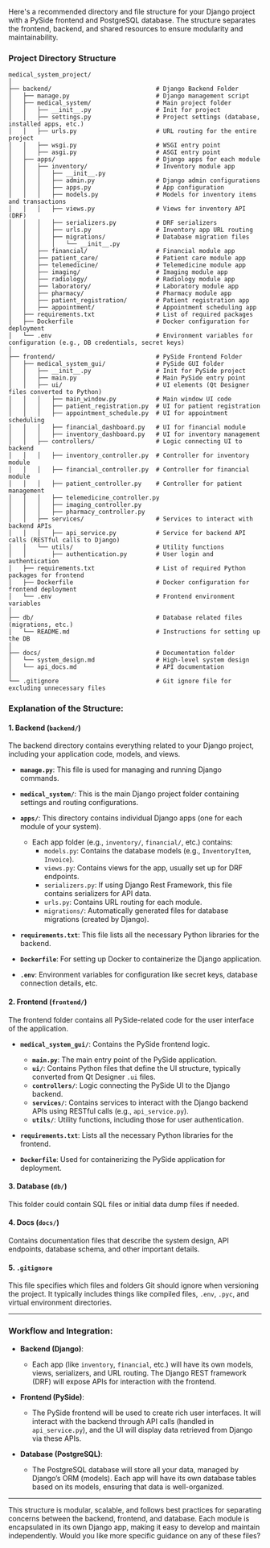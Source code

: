 Here's a recommended directory and file structure for your Django project with a PySide frontend and PostgreSQL database. The structure separates the frontend, backend, and shared resources to ensure modularity and maintainability.

### **Project Directory Structure**

```
medical_system_project/
│
├── backend/                             # Django Backend Folder
│   ├── manage.py                        # Django management script
│   ├── medical_system/                  # Main project folder
│   │   ├── __init__.py                  # Init for project
│   │   ├── settings.py                  # Project settings (database, installed apps, etc.)
│   │   ├── urls.py                      # URL routing for the entire project
│   │   ├── wsgi.py                      # WSGI entry point
│   │   ├── asgi.py                      # ASGI entry point
│   ├── apps/                            # Django apps for each module
│   │   ├── inventory/                   # Inventory module app
│   │   │   ├── __init__.py
│   │   │   ├── admin.py                 # Django admin configurations
│   │   │   ├── apps.py                  # App configuration
│   │   │   ├── models.py                # Models for inventory items and transactions
│   │   │   ├── views.py                 # Views for inventory API (DRF)
│   │   │   ├── serializers.py           # DRF serializers
│   │   │   ├── urls.py                  # Inventory app URL routing
│   │   │   ├── migrations/              # Database migration files
│   │   │   │   └── __init__.py
│   │   ├── financial/                   # Financial module app
│   │   ├── patient_care/                # Patient care module app
│   │   ├── telemedicine/                # Telemedicine module app
│   │   ├── imaging/                     # Imaging module app
│   │   ├── radiology/                   # Radiology module app
│   │   ├── laboratory/                  # Laboratory module app
│   │   ├── pharmacy/                    # Pharmacy module app
│   │   ├── patient_registration/        # Patient registration app
│   │   ├── appointment/                 # Appointment scheduling app
│   ├── requirements.txt                 # List of required packages
│   ├── Dockerfile                       # Docker configuration for deployment
│   └── .env                             # Environment variables for configuration (e.g., DB credentials, secret keys)
│
├── frontend/                            # PySide Frontend Folder
│   ├── medical_system_gui/              # PySide GUI folder
│   │   ├── __init__.py                  # Init for PySide project
│   │   ├── main.py                      # Main PySide entry point
│   │   ├── ui/                          # UI elements (Qt Designer files converted to Python)
│   │   │   ├── main_window.py           # Main window UI code
│   │   │   ├── patient_registration.py  # UI for patient registration
│   │   │   ├── appointment_schedule.py  # UI for appointment scheduling
│   │   │   ├── financial_dashboard.py   # UI for financial module
│   │   │   ├── inventory_dashboard.py   # UI for inventory management
│   │   ├── controllers/                 # Logic connecting UI to backend
│   │   │   ├── inventory_controller.py  # Controller for inventory module
│   │   │   ├── financial_controller.py  # Controller for financial module
│   │   │   ├── patient_controller.py    # Controller for patient management
│   │   │   ├── telemedicine_controller.py
│   │   │   ├── imaging_controller.py
│   │   │   ├── pharmacy_controller.py
│   │   ├── services/                    # Services to interact with backend APIs
│   │   │   ├── api_service.py           # Service for backend API calls (RESTful calls to Django)
│   │   └── utils/                       # Utility functions
│   │       ├── authentication.py        # User login and authentication
│   ├── requirements.txt                 # List of required Python packages for frontend
│   ├── Dockerfile                       # Docker configuration for frontend deployment
│   └── .env                             # Frontend environment variables
│
├── db/                                  # Database related files (migrations, etc.)
│   └── README.md                        # Instructions for setting up the DB
│
├── docs/                                # Documentation folder
│   └── system_design.md                 # High-level system design
│   └── api_docs.md                      # API documentation
│
└── .gitignore                           # Git ignore file for excluding unnecessary files
```

### **Explanation of the Structure:**

#### **1. Backend (`backend/`)**
The backend directory contains everything related to your Django project, including your application code, models, and views.

- **`manage.py`**: This file is used for managing and running Django commands.
- **`medical_system/`**: This is the main Django project folder containing settings and routing configurations.
- **`apps/`**: This directory contains individual Django apps (one for each module of your system).
  - Each app folder (e.g., `inventory/`, `financial/`, etc.) contains:
    - `models.py`: Contains the database models (e.g., `InventoryItem`, `Invoice`).
    - `views.py`: Contains views for the app, usually set up for DRF endpoints.
    - `serializers.py`: If using Django Rest Framework, this file contains serializers for API data.
    - `urls.py`: Contains URL routing for each module.
    - `migrations/`: Automatically generated files for database migrations (created by Django).
  
- **`requirements.txt`**: This file lists all the necessary Python libraries for the backend.
- **`Dockerfile`**: For setting up Docker to containerize the Django application.
- **`.env`**: Environment variables for configuration like secret keys, database connection details, etc.

#### **2. Frontend (`frontend/`)**
The frontend folder contains all PySide-related code for the user interface of the application.

- **`medical_system_gui/`**: Contains the PySide frontend logic.
  - **`main.py`**: The main entry point of the PySide application.
  - **`ui/`**: Contains Python files that define the UI structure, typically converted from Qt Designer `.ui` files.
  - **`controllers/`**: Logic connecting the PySide UI to the Django backend.
  - **`services/`**: Contains services to interact with the Django backend APIs using RESTful calls (e.g., `api_service.py`).
  - **`utils/`**: Utility functions, including those for user authentication.

- **`requirements.txt`**: Lists all the necessary Python libraries for the frontend.
- **`Dockerfile`**: Used for containerizing the PySide application for deployment.

#### **3. Database (`db/`)**
This folder could contain SQL files or initial data dump files if needed.

#### **4. Docs (`docs/`)**
Contains documentation files that describe the system design, API endpoints, database schema, and other important details.

#### **5. `.gitignore`**
This file specifies which files and folders Git should ignore when versioning the project. It typically includes things like compiled files, `.env`, `.pyc`, and virtual environment directories.

---

### **Workflow and Integration:**

- **Backend (Django)**:
  - Each app (like `inventory`, `financial`, etc.) will have its own models, views, serializers, and URL routing. The Django REST framework (DRF) will expose APIs for interaction with the frontend.
  
- **Frontend (PySide)**:
  - The PySide frontend will be used to create rich user interfaces. It will interact with the backend through API calls (handled in `api_service.py`), and the UI will display data retrieved from Django via these APIs.

- **Database (PostgreSQL)**:
  - The PostgreSQL database will store all your data, managed by Django’s ORM (models). Each app will have its own database tables based on its models, ensuring that data is well-organized.

---

This structure is modular, scalable, and follows best practices for separating concerns between the backend, frontend, and database. Each module is encapsulated in its own Django app, making it easy to develop and maintain independently. Would you like more specific guidance on any of these files?
